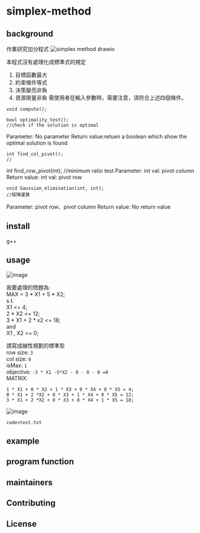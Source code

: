 # simplex-method
## background
作業研究加分程式
![simplex method drawio](https://user-images.githubusercontent.com/64023999/149705470-283fdeaa-ca60-435b-bfa5-f5dd861703a8.png)

本程式沒有處理化成標準式的規定
1. 目標函數最大
2. 約束條件等式
3. 決策變亮非負
4. 資源限量非負
需使用者在輸入參數時，需要注意，須符合上述四個條件。

```
void compute();
```
```
bool optimality_test();
//check if the solution is optimal
```
Parameter:
  No parameter
Return value:retuen a boolean which show the optimal solution is found
```
int find_col_pivot();
//
```
int find_row_pivot(int);
//minimum ratio test
Parameter:
  int val:  pivot column
Return value:
  int val: pivot row
```
void Gaussian_elimination(int, int);
//矩陣運算
```
Parameter:
  pivot row、pivot column
Return value:
  No return value
## install
g++
## usage
![image](https://user-images.githubusercontent.com/64023999/149707205-62521139-2909-473f-9c46-b26a6b9f398e.png)<br>

我要處理的問題為:<br>
MAX = 3 * X1 + 5 * X2;<br>
s.t.<br>
X1 <= 4;<br>
2 * X2 <= 12;<br>
3 * X1 + 2 * x2 <= 18;<br>
and<br>
X1 , X2 >= 0;<br>

請寫成線性規劃的標準型<br>
row size: ```3 ``` <br>
col size: ```6``` <br>
isMax: ```1``` <br>
objective: ```-3 * X1 -5*X2 - 0 - 0 - 0 =0```<br>
MATRIX:
```
1 * X1 + 0 * X2 + 1 * X3 + 0 * X4 + 0 * X5 = 4;
0 * X1 + 2 *X2 + 0 * X3 + 1 * X4 + 0 * X5 = 12;
3 * X1 + 2 *X2 + 0 * X3 + 0 * X4 + 1 * X5 = 18;
```
![image](https://user-images.githubusercontent.com/64023999/149711167-1ecc92d4-a72b-499b-953d-fdd52d413173.png)
```
code<test.txt
```
## example
## program function
## maintainers
## Contributing
## License
